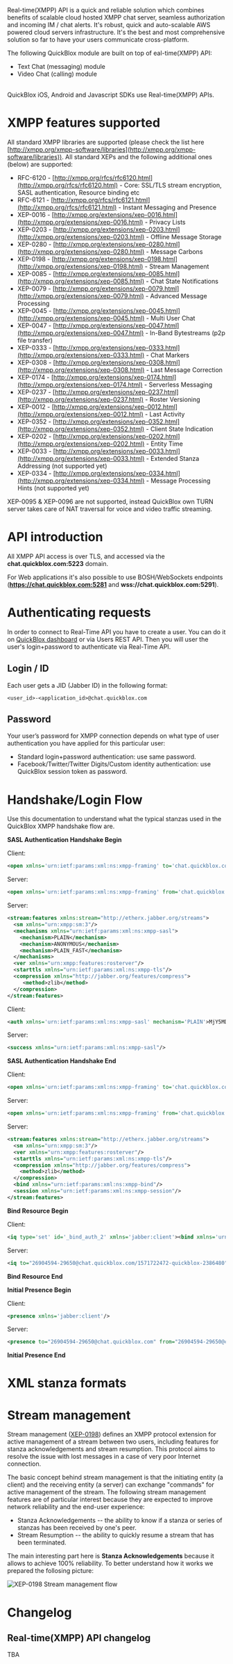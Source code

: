 Real-time(XMPP) API is a quick and reliable solution which combines benefits of scalable cloud hosted XMPP chat server, seamless authorization and incoming IM / chat alerts. It's robust, quick and auto-scalable AWS powered cloud servers infrastructure. It's the best and most comprehensive solution so far to have your users communicate cross-platform. 

The following QuickBlox module are built on top of eal-time(XMPP) API:

* Text Chat (messaging) module
* Video Chat (calling) module

<br>
QuickBlox iOS, Android and Javascript SDKs use Real-time(XMPP) APIs.

<span id="XMPP_features_supported" class="on_page_navigation"></span>
# XMPP features supported
All standard XMPP libraries are supported (please check the list here [http://xmpp.org/xmpp-software/libraries](http://xmpp.org/xmpp-software/libraries)). All standard XEPs and the following additional ones (below) are supported: 

* RFC-6120 - [http://xmpp.org/rfcs/rfc6120.html](http://xmpp.org/rfcs/rfc6120.html) - Core: SSL/TLS stream encryption, SASL authentication, Resource binding etc
* RFC-6121 - [http://xmpp.org/rfcs/rfc6121.html](http://xmpp.org/rfcs/rfc6121.html) - Instant Messaging and Presence
* XEP-0016 - [http://xmpp.org/extensions/xep-0016.html](http://xmpp.org/extensions/xep-0016.html) - Privacy Lists
* XEP-0203 - [http://xmpp.org/extensions/xep-0203.html](http://xmpp.org/extensions/xep-0203.html) - Offline Message Storage
* XEP-0280 - [http://xmpp.org/extensions/xep-0280.html](http://xmpp.org/extensions/xep-0280.html) - Message Carbons
* XEP-0198 - [http://xmpp.org/extensions/xep-0198.html](http://xmpp.org/extensions/xep-0198.html) - Stream Management
* XEP-0085 - [http://xmpp.org/extensions/xep-0085.html](http://xmpp.org/extensions/xep-0085.html) - Chat State Notifications
* XEP-0079 - [http://xmpp.org/extensions/xep-0079.html](http://xmpp.org/extensions/xep-0079.html) - Advanced Message Processing
* XEP-0045 - [http://xmpp.org/extensions/xep-0045.html](http://xmpp.org/extensions/xep-0045.html) - Multi User Chat
* XEP-0047 - [http://xmpp.org/extensions/xep-0047.html](http://xmpp.org/extensions/xep-0047.html) - In-Band Bytestreams (p2p file transfer)
* XEP-0333 - [http://xmpp.org/extensions/xep-0333.html](http://xmpp.org/extensions/xep-0333.html) - Chat Markers
* XEP-0308 - [http://xmpp.org/extensions/xep-0308.html](http://xmpp.org/extensions/xep-0308.html) - Last Message Correction
* XEP-0174 - [http://xmpp.org/extensions/xep-0174.html](http://xmpp.org/extensions/xep-0174.html) - Serverless Messaging
* XEP-0237 - [http://xmpp.org/extensions/xep-0237.html](http://xmpp.org/extensions/xep-0237.html) - Roster Versioning
* XEP-0012 - [http://xmpp.org/extensions/xep-0012.html](http://xmpp.org/extensions/xep-0012.html) - Last Activity
* XEP-0352 - [http://xmpp.org/extensions/xep-0352.html](http://xmpp.org/extensions/xep-0352.html) - Client State Indication
* XEP-0202 - [http://xmpp.org/extensions/xep-0202.html](http://xmpp.org/extensions/xep-0202.html) - Entity Time
* XEP-0033 - [http://xmpp.org/extensions/xep-0033.html](http://xmpp.org/extensions/xep-0033.html) - Extended Stanza Addressing (not supported yet)
* XEP-0334 - [http://xmpp.org/extensions/xep-0334.html](http://xmpp.org/extensions/xep-0334.html) - Message Processing Hints (not supported yet)

XEP-0095 & XEP-0096 are not supported, instead QuickBlox own TURN server takes care of NAT traversal for voice and video traffic streaming. 

<span id="API_introduction" class="on_page_navigation"></span>
# API introduction
All XMPP API access is over TLS, and accessed via the **chat.quickblox.com:5223** domain. 

For Web applications it's also possible to use BOSH/WebSockets endpoints (**https://chat.quickblox.com:5281** and **wss://chat.quickblox.com:5291**).

<span id="Authenticating_requests" class="on_page_navigation"></span>
# Authenticating requests
In order to connect to Real-Time API you have to create a user. You can do it on [QuickBlox dashboard](https://admin.quickblox.com) or via Users REST API. Then you will user the user's login+password to authenticate via Real-Time API.

## Login / ID
Each user gets a JID (Jabber ID) in the following format:  
```
<user_id>-<application_id>@chat.quickblox.com 
```

## Password
Your user’s password for XMPP connection depends on what type of user authentication you have applied for this particular user:

* Standard login+password authentication: use same password.
* Facebook/Twitter/Twitter Digits/Custom identity authentication: use QuickBlox session token as password.

<span id="Login_flow" class="on_page_navigation"></span>
# Handshake/Login Flow
Use this documentation to understand what the typical stanzas used in the QuickBlox XMPP handshake flow are.

**SASL Authentication Handshake Begin**

Client:

```xml
<open xmlns='urn:ietf:params:xml:ns:xmpp-framing' to='chat.quickblox.com' version='1.0'/>
```
Server:

```xml
<open xmlns='urn:ietf:params:xml:ns:xmpp-framing' from='chat.quickblox.com' id='e4b1d1be-45a9-4d1a-aea1-a5d17de4ecae' version='1.0' xml:lang='en' />
```
Server:

```xml
<stream:features xmlns:stream="http://etherx.jabber.org/streams">
  <sm xmlns="urn:xmpp:sm:3"/>
  <mechanisms xmlns="urn:ietf:params:xml:ns:xmpp-sasl">
    <mechanism>PLAIN</mechanism>
    <mechanism>ANONYMOUS</mechanism>
    <mechanism>PLAIN_FAST</mechanism>
  </mechanisms>
  <ver xmlns="urn:xmpp:features:rosterver"/>
  <starttls xmlns="urn:ietf:params:xml:ns:xmpp-tls"/>
  <compression xmlns="http://jabber.org/features/compress">
  	 <method>zlib</method>
  </compression>
</stream:features>
```

Client:

```xml
<auth xmlns='urn:ietf:params:xml:ns:xmpp-sasl' mechanism='PLAIN'>MjY5MDQ1OTQtMjk2NTBAY2hhdC5xdWlja2Jsb3guY29tADI2OTA0NTk0LTI5NjUwAGpzX2phc21pbmUyMjI=</auth>
```

Server:

```xml
<success xmlns="urn:ietf:params:xml:ns:xmpp-sasl"/>
```

**SASL Authentication Handshake End**

Client:

```xml
<open xmlns='urn:ietf:params:xml:ns:xmpp-framing' to='chat.quickblox.com' version='1.0'/>
```

Server:

```xml
<open xmlns='urn:ietf:params:xml:ns:xmpp-framing' from='chat.quickblox.com' id='e4b1d1be-45a9-4d1a-aea1-a5d17de4ecae' version='1.0' xml:lang='en' />
```

Server:

```xml
<stream:features xmlns:stream="http://etherx.jabber.org/streams">
  <sm xmlns="urn:xmpp:sm:3"/>
  <ver xmlns="urn:xmpp:features:rosterver"/>
  <starttls xmlns="urn:ietf:params:xml:ns:xmpp-tls"/>
  <compression xmlns="http://jabber.org/features/compress">
    <method>zlib</method>
  </compression>
  <bind xmlns="urn:ietf:params:xml:ns:xmpp-bind"/>
  <session xmlns="urn:ietf:params:xml:ns:xmpp-session"/>
</stream:features>
```

**Bind Resource Begin**

Client:

```xml
<iq type='set' id='_bind_auth_2' xmlns='jabber:client'><bind xmlns='urn:ietf:params:xml:ns:xmpp-bind'/></iq>
```

Server:

```xml
<iq to="26904594-29650@chat.quickblox.com/1571722472-quickblox-2386480" xmlns="jabber:client" type="result" id="_bind_auth_2"><bind xmlns="urn:ietf:params:xml:ns:xmpp-bind"><jid>26904594-29650@chat.quickblox.com/1571722472-quickblox-2386480</jid></bind></iq>
```

**Bind Resource End**

**Initial Presence Begin**

Client:

```xml
<presence xmlns='jabber:client'/>
```

Server:

```xml
<presence to="26904594-29650@chat.quickblox.com" from="26904594-29650@chat.quickblox.com/1571722472-quickblox-2386480" xmlns="jabber:client"/>
```

**Initial Presence End**

# XML stanza formats

# Stream management
Stream management ([XEP-0198](http://xmpp.org/extensions/xep-0198.html)) defines an XMPP protocol extension for active management of a stream between two users, including features for stanza acknowledgements and stream resumption. This protocol aims to resolve the issue with lost messages in a case of very poor Internet connection.

The basic concept behind stream management is that the initiating entity (a client) and the receiving entity (a server) can exchange "commands" for active management of the stream. The following stream management features are of particular interest because they are expected to improve network reliability and the end-user experience:

* Stanza Acknowledgements -- the ability to know if a stanza or series of stanzas has been received by one's peer.
* Stream Resumption -- the ability to quickly resume a stream that has been terminated.

The main interesting part here is **Stanza Acknowledgements** because it allows to achieve 100% reliability. To better understand how it works we prepared the follosing picture:

![XEP-0198 Stream management flow](./resources/images/xep-0198_flow.png)
 
<span id="Changelog" class="on_page_navigation"></span>
# Changelog

## Real-time(XMPP) API changelog
TBA
